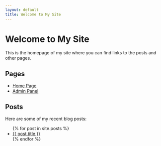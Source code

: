 ```yaml
---
layout: default
title: Welcome to My Site
---
```


# Welcome to My Site

This is the homepage of my site where you can find links to the posts and other pages.

## Pages

- [Home Page](/home.html)
- [Admin Panel](/admin.html)

## Posts

Here are some of my recent blog posts:

<ul>
  {% for post in site.posts %}
    <li><a href="{{ post.url }}">{{ post.title }}</a></li>
  {% endfor %}
</ul>
